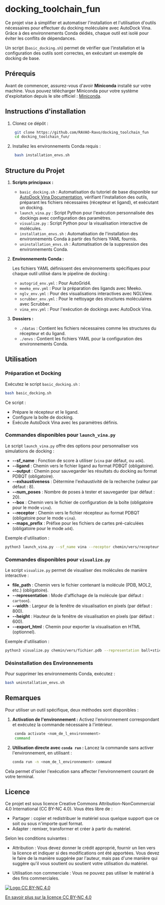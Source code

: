 # docking_toolchain_fun

Ce projet vise à simplifier et automatiser l'installation et l'utilisation d'outils nécessaires pour effectuer du docking moléculaire avec AutoDock Vina. Grâce à des environnements Conda dédiés, chaque outil est isolé pour éviter les conflits de dépendances.

Un script (`basic_docking.sh`) permet de vérifier que l'installation et la configuration des outils sont correctes, en exécutant un exemple de docking de base.

## Prérequis

Avant de commencer, assurez-vous d'avoir **Miniconda** installé sur votre machine. Vous pouvez télécharger Miniconda pour votre système d'exploitation depuis le site officiel : [Miniconda](https://docs.conda.io/en/latest/miniconda.html).

## Instructions d'installation

1. Clonez ce dépôt :

   ```bash
    git clone https://github.com/RAVAO-Ravo/docking_toolchain_fun
    cd docking_toolchain_fun/
   ```

2. Installez les environnements Conda requis :

   ```bash
    bash installation_envs.sh
   ```

## Structure du Projet

1. **Scripts principaux :**

   - `basic_docking.sh` : Automatisation du tutoriel de base disponible sur [AutoDock Vina Documentation](https://autodock-vina.readthedocs.io/en/latest/docking_basic.html), vérifiant l'installation des outils, préparant les fichiers nécessaires (récepteur et ligand), et exécutant un docking.
   - `launch_vina.py` : Script Python pour l'exécution personnalisée des dockings avec configuration des paramètres.
   - `visualize.py` : Script Python pour la visualisation interactive de molécules.
   - `installation_envs.sh` : Automatisation de l'installation des environnements Conda à partir des fichiers YAML fournis.
   - `uninstallation_envs.sh` : Automatisation de la suppression des environnements Conda.

2. **Environnements Conda :**

   Les fichiers YAML définissent des environnements spécifiques pour chaque outil utilisé dans le pipeline de docking :

   - `autogrid_env.yml` : Pour AutoGrid4.
   - `meeko_env.yml` : Pour la préparation des ligands avec Meeko.
   - `nglv_env.yml` : Pour des visualisations interactives avec NGLView.
   - `scrubber_env.yml` : Pour le nettoyage des structures moléculaires avec Scrubber.
   - `vina_env.yml` : Pour l'exécution de dockings avec AutoDock Vina.

3. **Dossiers :**

   - `./datas` : Contient les fichiers nécessaires comme les structures du récepteur et du ligand.
   - `./envs` : Contient les fichiers YAML pour la configuration des environnements Conda.

## Utilisation

### Préparation et Docking

Exécutez le script `basic_docking.sh` :

```bash
bash basic_docking.sh
```

Ce script :

- Prépare le récepteur et le ligand.
- Configure la boîte de docking.
- Exécute AutoDock Vina avec les paramètres définis.

### Commandes disponibles pour `launch_vina.py`

Le script `launch_vina.py` offre des options pour personnaliser vos simulations de docking :

- **--sf\_name** : Fonction de score à utiliser (`vina` par défaut, ou `ad4`).
- **--ligand** : Chemin vers le fichier ligand au format PDBQT (obligatoire).
- **--output** : Chemin pour sauvegarder les résultats du docking au format PDBQT (obligatoire).
- **--exhaustiveness** : Détermine l'exhaustivité de la recherche (valeur par défaut : 8).
- **--num\_poses** : Nombre de poses à tester et sauvegarder (par défaut : 20).
- **--box** : Chemin vers le fichier de configuration de la boîte (obligatoire pour le mode `vina`).
- **--receptor** : Chemin vers le fichier récepteur au format PDBQT (obligatoire pour le mode `vina`).
- **--maps\_prefix** : Préfixe pour les fichiers de cartes pré-calculées (obligatoire pour le mode `ad4`).

Exemple d'utilisation :

```bash
python3 launch_vina.py --sf_name vina --receptor chemin/vers/recepteur.pdbqt --ligand chemin/vers/ligand.pdbqt --box chemin/vers/box.txt --output chemin/vers/output.pdbqt --exhaustiveness 32 --num_poses 10
```

### Commandes disponibles pour `visualize.py`

Le script `visualize.py` permet de visualiser des molécules de manière interactive :

- **file\_path** : Chemin vers le fichier contenant la molécule (PDB, MOL2, etc.) (obligatoire).
- **--representation** : Mode d'affichage de la molécule (par défaut : `cartoon`).
- **--width** : Largeur de la fenêtre de visualisation en pixels (par défaut : 800).
- **--height** : Hauteur de la fenêtre de visualisation en pixels (par défaut : 600).
- **--export\_html** : Chemin pour exporter la visualisation en HTML (optionnel).

Exemple d'utilisation :

```bash
python3 visualize.py chemin/vers/fichier.pdb --representation ball+stick --width 1024 --height 768 --export_html chemin/vers/output.html
```

### Désinstallation des Environnements

Pour supprimer les environnements Conda, exécutez :

```bash
bash uninstallation_envs.sh
```

## Remarques

Pour utiliser un outil spécifique, deux méthodes sont disponibles :

1. **Activation de l'environnement :** Activez l'environnement correspondant et exécutez la commande nécessaire à l'intérieur.

   ```bash
    conda activate <nom_de_l_environnement>
    command
   ```

2. **Utilisation directe avec ************`conda run`************ :** Lancez la commande sans activer l'environnement, en utilisant :

   ```bash
   conda run -n <nom_de_l_environnement> command
   ```

Cela permet d'isoler l'exécution sans affecter l'environnement courant de votre terminal.

## Licence

Ce projet est sous licence Creative Commons Attribution-NonCommercial 4.0 International (CC BY-NC 4.0). Vous êtes libre de :

- Partager : copier et redistribuer le matériel sous quelque support que ce soit ou sous n'importe quel format.
- Adapter : remixer, transformer et créer à partir du matériel.

Selon les conditions suivantes :

- Attribution : Vous devez donner le crédit approprié, fournir un lien vers la licence et indiquer si des modifications ont été apportées. Vous devez le faire de la manière suggérée par l'auteur, mais pas d'une manière qui suggère qu'il vous soutient ou soutient votre utilisation du matériel.

- Utilisation non commerciale : Vous ne pouvez pas utiliser le matériel à des fins commerciales.

[![Logo CC BY-NC 4.0](https://licensebuttons.net/l/by-nc/4.0/88x31.png)](https://creativecommons.org/licenses/by-nc/4.0/)

[En savoir plus sur la licence CC BY-NC 4.0](https://creativecommons.org/licenses/by-nc/4.0/)